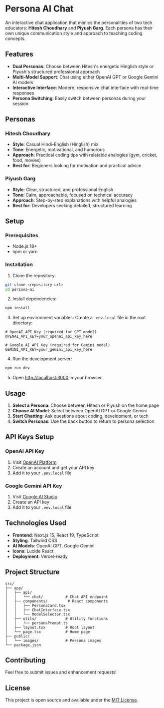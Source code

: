 # Persona AI Chat

An interactive chat application that mimics the personalities of two tech educators: **Hitesh Choudhary** and **Piyush Garg**. Each persona has their own unique communication style and approach to teaching coding concepts.

## Features

- **Dual Personas**: Choose between Hitesh's energetic Hinglish style or Piyush's structured professional approach
- **Multi-Model Support**: Chat using either OpenAI GPT or Google Gemini AI models
- **Interactive Interface**: Modern, responsive chat interface with real-time responses
- **Persona Switching**: Easily switch between personas during your session

## Personas

### Hitesh Choudhary
- **Style**: Casual Hindi-English (Hinglish) mix
- **Tone**: Energetic, motivational, and humorous
- **Approach**: Practical coding tips with relatable analogies (gym, cricket, food, movies)
- **Best for**: Beginners looking for motivation and practical advice

### Piyush Garg
- **Style**: Clear, structured, and professional English
- **Tone**: Calm, approachable, focused on technical accuracy
- **Approach**: Step-by-step explanations with helpful analogies
- **Best for**: Developers seeking detailed, structured learning

## Setup

### Prerequisites
- Node.js 18+ 
- npm or yarn

### Installation

1. Clone the repository:
```bash
git clone <repository-url>
cd persona-ai
```

2. Install dependencies:
```bash
npm install
```

3. Set up environment variables:
Create a `.env.local` file in the root directory:

```env
# OpenAI API Key (required for GPT model)
OPENAI_API_KEY=your_openai_api_key_here

# Google AI API Key (required for Gemini model)
GEMINI_API_KEY=your_gemini_api_key_here
```

4. Run the development server:
```bash
npm run dev
```

5. Open [http://localhost:3000](http://localhost:3000) in your browser.

## Usage

1. **Select a Persona**: Choose between Hitesh or Piyush on the home page
2. **Choose AI Model**: Select between OpenAI GPT or Google Gemini
3. **Start Chatting**: Ask questions about coding, development, or tech
4. **Switch Personas**: Use the back button to return to persona selection

## API Keys Setup

### OpenAI API Key
1. Visit [OpenAI Platform](https://platform.openai.com/)
2. Create an account and get your API key
3. Add it to your `.env.local` file

### Google Gemini API Key
1. Visit [Google AI Studio](https://makersuite.google.com/app/apikey)
2. Create an API key
3. Add it to your `.env.local` file

## Technologies Used

- **Frontend**: Next.js 15, React 19, TypeScript
- **Styling**: Tailwind CSS
- **AI Models**: OpenAI GPT, Google Gemini
- **Icons**: Lucide React
- **Deployment**: Vercel-ready

## Project Structure

```
src/
├── app/
│   ├── api/
│   │   └── chat/          # Chat API endpoint
│   ├── components/         # React components
│   │   ├── PersonaCard.tsx
│   │   ├── ChatInterface.tsx
│   │   └── ModelSelector.tsx
│   ├── utils/             # Utility functions
│   │   └── personaPrompt.ts
│   ├── layout.tsx         # Root layout
│   └── page.tsx           # Home page
├── public/
│   └── images/            # Persona images
└── package.json
```

## Contributing

Feel free to submit issues and enhancement requests!

## License

This project is open source and available under the [MIT License](LICENSE).
